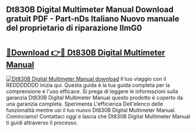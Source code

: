 ## Dt830B Digital Multimeter Manual Download gratuit PDF - Part-nDs Italiano Nuovo manuale del proprietario di riparazione lImG0

# <h2><a href="http://dfgyet.blite.top/?on=Dt830B+Digital+Multimeter+Manual">🔗Download 👉🔴 Dt830B Digital Multimeter Manual</a></h2>

[![Dt830B Digital Multimeter Manual download](https://i.imgur.com/lujVjoI.png)](http://dfgyet.blite.top/?on=Dt830B+Digital+Multimeter+Manual)
Il tuo viaggio con il REDDDDDDD inizia qui. Questa guida è la tua guida completa per la comprensione e l'uso efficace. Si prega di leggere le informazioni sulla garanzia Dt830B Digital Multimeter Manual questo prodotto è coperto da una garanzia completa. Sperimenta L'efficienza Dell'elenco delle funzionalità mentre usi il tuo nuovo Dt830B Digital Multimeter Manual. Cominciamo! Contattaci oggi e lascia che Dt830B Digital Multimeter Manual ti guidi attraverso il processo.
